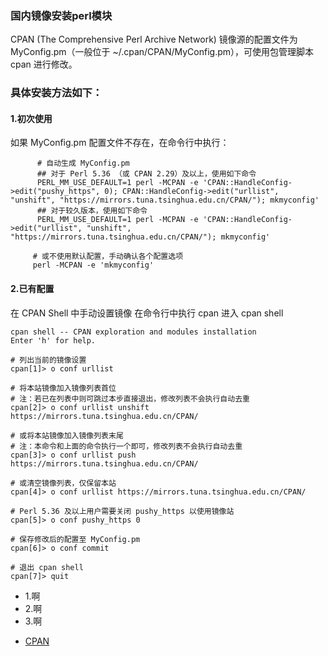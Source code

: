 ### 国内镜像安装perl模块
  CPAN (The Comprehensive Perl Archive Network) 镜像源的配置文件为 MyConfig.pm（一般位于 ~/.cpan/CPAN/MyConfig.pm），可使用包管理脚本 cpan 进行修改。
### 具体安装方法如下：

#### 1.初次使用
  如果 MyConfig.pm 配置文件不存在，在命令行中执行：

          # 自动生成 MyConfig.pm
          ## 对于 Perl 5.36 （或 CPAN 2.29）及以上，使用如下命令
          PERL_MM_USE_DEFAULT=1 perl -MCPAN -e 'CPAN::HandleConfig->edit("pushy_https", 0); CPAN::HandleConfig->edit("urllist", "unshift", "https://mirrors.tuna.tsinghua.edu.cn/CPAN/"); mkmyconfig'
          ## 对于较久版本，使用如下命令
          PERL_MM_USE_DEFAULT=1 perl -MCPAN -e 'CPAN::HandleConfig->edit("urllist", "unshift", "https://mirrors.tuna.tsinghua.edu.cn/CPAN/"); mkmyconfig'

         # 或不使用默认配置，手动确认各个配置选项
         perl -MCPAN -e 'mkmyconfig'

#### 2.已有配置
  在 CPAN Shell 中手动设置镜像
  在命令行中执行 cpan 进入 cpan shell

    cpan shell -- CPAN exploration and modules installation
    Enter 'h' for help.

    # 列出当前的镜像设置
    cpan[1]> o conf urllist

    # 将本站镜像加入镜像列表首位
    # 注：若已在列表中则可跳过本步直接退出，修改列表不会执行自动去重
    cpan[2]> o conf urllist unshift https://mirrors.tuna.tsinghua.edu.cn/CPAN/

    # 或将本站镜像加入镜像列表末尾
    # 注：本命令和上面的命令执行一个即可，修改列表不会执行自动去重
    cpan[3]> o conf urllist push https://mirrors.tuna.tsinghua.edu.cn/CPAN/

    # 或清空镜像列表，仅保留本站
    cpan[4]> o conf urllist https://mirrors.tuna.tsinghua.edu.cn/CPAN/

    # Perl 5.36 及以上用户需要关闭 pushy_https 以使用镜像站
    cpan[5]> o conf pushy_https 0

    # 保存修改后的配置至 MyConfig.pm
    cpan[6]> o conf commit

    # 退出 cpan shell
    cpan[7]> quit
* 1.啊
* 2.啊
* 3.啊


  


+ [CPAN](https://mirror.tuna.tsinghua.edu.cn/help/CPAN/)
